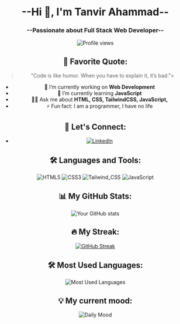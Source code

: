 <body align="center"></body><h1 align="center">--Hi 👋, I'm Tanvir Ahammad--</h1> 
<h3 align="center">--Passionate about Full Stack Web Developer--</h3>   

![Profile views](https://komarev.com/ghpvc/?username=tanvirGHD)

## 📖 Favorite Quote:
> "Code is like humor. When you have to explain it, it’s bad."> 

- 🔭 I’m currently working on **Web Development**
- 🌱 I’m currently learning **JavaScript**
- 👨‍💻 Ask me about **HTML, CSS, TailwindCSS, JavaScript,**
- ⚡ Fun fact: I am a programmer, I have no life

## 🤝 Let's Connect:
- [![LinkedIn](https://img.shields.io/badge/LinkedIn-0077B5?style=flat&logo=linkedin&logoColor=white)](https:www.linkedin.com/in/tanvir-ahammad012)

## 🛠 Languages and Tools:
![HTML5](https://img.shields.io/badge/-HTML5-05122A?style=flat&logo=html5)
![CSS3](https://img.shields.io/badge/-CSS3-05122A?style=flat&logo=css3)
![Tailwind_CSS](https://img.shields.io/badge/Tailwind_CSS-38B2AC?style=for-the-badge&logo=tailwind-css&logoColor=white)
![JavaScript](https://img.shields.io/badge/-JavaScript-05122A?style=flat&logo=javascript) 

## 📊 My GitHub Stats:
![Your GitHub stats](https://github-readme-stats.vercel.app/api?username=tanvirGHD&show_icons=true&theme=radical)

## 🔥 My Streak:
[![GitHub Streak](https://github-readme-streak-stats.herokuapp.com/?user=tanvirGHD&theme=highcontrast)](https://git.io/streak-stats)

## 🛠 Most Used Languages:
![Most Used Languages](https://github-readme-stats.vercel.app/api/top-langs/?username=tanvirGHD&layout=compact&theme=dark&langs_count=5)


## 💡 My current mood: 
![Daily Mood](https://img.shields.io/badge/Mood-Coding%20like%20crazy-blue?style=for-the-badge) </body>

